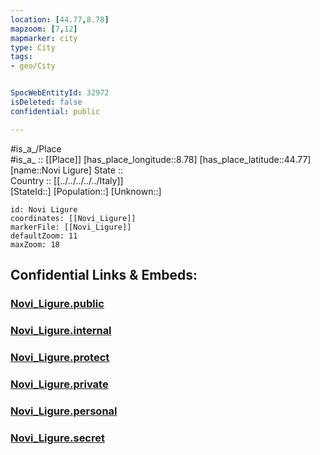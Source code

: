 ```yaml
---
location: [44.77,8.78] 
mapzoom: [7,12] 
mapmarker: city 
type: City
tags:
- geo/City


SpocWebEntityId: 32972
isDeleted: false
confidential: public

---
```

#is_a_/Place  
#is_a_ :: [[Place]] 
[has_place_longitude::8.78] 
[has_place_latitude::44.77] 
[name::Novi Ligure] 
State ::  
Country :: [[../../../../../Italy]]  
[StateId::] 
[Population::] 
[Unknown::] 


```leaflet
id: Novi Ligure
coordinates: [[Novi_Ligure]] 
markerFile: [[Novi_Ligure]] 
defaultZoom: 11 
maxZoom: 18
```


## Confidential Links & Embeds: 

### [Novi_Ligure.public](/_public/\Earth\Continent\Europe\Europe~South\Italy\regions~Italy\Piedmont\Alessandria.Province\CityNovi_Ligure.public.md) 

### [Novi_Ligure.internal](/_internal/\Earth\Continent\Europe\Europe~South\Italy\regions~Italy\Piedmont\Alessandria.Province\CityNovi_Ligure.internal.md) 

### [Novi_Ligure.protect](/_protect/\Earth\Continent\Europe\Europe~South\Italy\regions~Italy\Piedmont\Alessandria.Province\CityNovi_Ligure.protect.md) 

### [Novi_Ligure.private](/_private/\Earth\Continent\Europe\Europe~South\Italy\regions~Italy\Piedmont\Alessandria.Province\CityNovi_Ligure.private.md) 

### [Novi_Ligure.personal](/_personal/\Earth\Continent\Europe\Europe~South\Italy\regions~Italy\Piedmont\Alessandria.Province\CityNovi_Ligure.personal.md) 

### [Novi_Ligure.secret](/_secret/\Earth\Continent\Europe\Europe~South\Italy\regions~Italy\Piedmont\Alessandria.Province\CityNovi_Ligure.secret.md)

